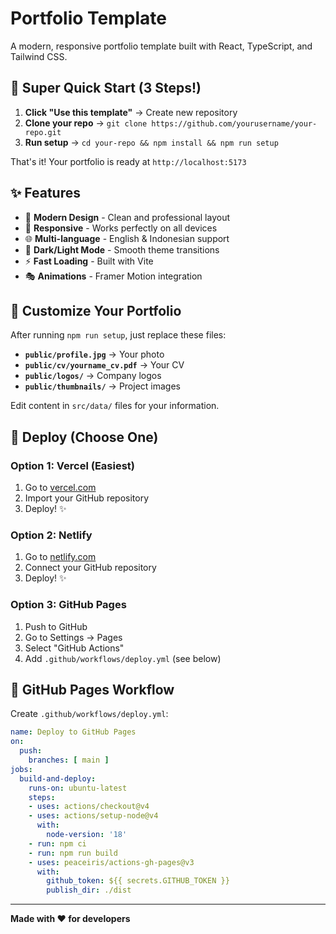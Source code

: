 # Portfolio Template

A modern, responsive portfolio template built with React, TypeScript, and Tailwind CSS.

## 🚀 Super Quick Start (3 Steps!)

1. **Click "Use this template"** → Create new repository
2. **Clone your repo** → `git clone https://github.com/yourusername/your-repo.git`
3. **Run setup** → `cd your-repo && npm install && npm run setup`

That's it! Your portfolio is ready at `http://localhost:5173`

## ✨ Features

- 🎨 **Modern Design** - Clean and professional layout
- 📱 **Responsive** - Works perfectly on all devices
- 🌐 **Multi-language** - English & Indonesian support
- 🌙 **Dark/Light Mode** - Smooth theme transitions
- ⚡ **Fast Loading** - Built with Vite
- 🎭 **Animations** - Framer Motion integration

## 🎨 Customize Your Portfolio

After running `npm run setup`, just replace these files:

- **`public/profile.jpg`** → Your photo
- **`public/cv/yourname_cv.pdf`** → Your CV
- **`public/logos/`** → Company logos
- **`public/thumbnails/`** → Project images

Edit content in `src/data/` files for your information.

## 🚀 Deploy (Choose One)

### Option 1: Vercel (Easiest)
1. Go to [vercel.com](https://vercel.com)
2. Import your GitHub repository
3. Deploy! ✨

### Option 2: Netlify
1. Go to [netlify.com](https://netlify.com)
2. Connect your GitHub repository
3. Deploy! ✨

### Option 3: GitHub Pages
1. Push to GitHub
2. Go to Settings → Pages
3. Select "GitHub Actions"
4. Add `.github/workflows/deploy.yml` (see below)

## 📄 GitHub Pages Workflow

Create `.github/workflows/deploy.yml`:

```yaml
name: Deploy to GitHub Pages
on:
  push:
    branches: [ main ]
jobs:
  build-and-deploy:
    runs-on: ubuntu-latest
    steps:
    - uses: actions/checkout@v4
    - uses: actions/setup-node@v4
      with:
        node-version: '18'
    - run: npm ci
    - run: npm run build
    - uses: peaceiris/actions-gh-pages@v3
      with:
        github_token: ${{ secrets.GITHUB_TOKEN }}
        publish_dir: ./dist
```

---

**Made with ❤️ for developers**